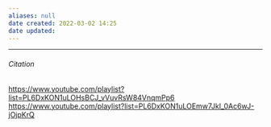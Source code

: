 ```yaml
---
aliases: null
date created: 2022-03-02 14:25
date updated:
---
```


---

###### Citation

https://www.youtube.com/playlist?list=PL6DxKON1uLOHsBCJ_vVuvRsW84VnqmPp6
https://www.youtube.com/playlist?list=PL6DxKON1uLOEmw7Jkl_0Ac6wJ-jOjpKrQ